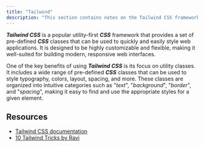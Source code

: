```yaml
---
title: "Tailwind"
description: "This section contains notes on the Tailwind CSS framework."
---
```


***Tailwind CSS*** is a popular utility-first ***CSS*** framework that provides a set of pre-defined ***CSS*** classes that can be used to quickly and easily style web applications. It is designed to be highly customizable and flexible, making it well-suited for building modern, responsive web interfaces.

One of the key benefits of using ***Tailwind CSS*** is its focus on utility classes. It includes a wide range of pre-defined ***CSS*** classes that can be used to style typography, colors, layout, spacing, and more. These classes are organized into intuitive categories such as "*text*", "*background*", "*border*", and "*spacing*", making it easy to find and use the appropriate styles for a given element.

## Resources

- [Tailwind CSS documentation](https://tailwindcss.com/docs)
- [10 Tailwind Tricks by Ravi](https://youtu.be/aSlK3GhRuXA)
